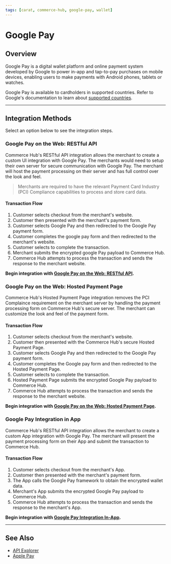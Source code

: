 ```yaml
---
tags: [carat, commerce-hub, google-pay, wallet]
---
```


# Google Pay

## Overview

Google Pay is a digital wallet platform and online payment system developed by Google to power in-app and tap-to-pay purchases on mobile devices, enabling users to make payments with Android phones, tablets or watches. 

<!--
**User Action:** The buyer taps the "Google Pay" button, and then selects a payment method and shipping address.

#### If the purchase originates from a third-party site:

1. The merchant/client server issues a credential request with the Merchant ID and Processor Name as Commerce Hub to Google.
2. Google returns response with encrypted payment credentials signed with the Commerce Hub key to the merchant server.
3. The Merchant sends the encrypted payload to Commerce Hub.
4. Commerce Hub decrypts and validates the payload, and then processes the transaction and responds back to merchant with either an approval or decline response.


#### If the purchase originates from a Google site:

1. Google initiates a purchase request to the merchant after the consumer confirms order.
2. The merchant/client server issues a request with the Merchant ID and Processor Name as Commerce Hub to Google.
3. Google returns response with encrypted payment credentials signed with the Commerce Hub key to merchant server.
4. The merchant sends the encrypted payload to Commerce Hub.
5. Commerce Hub decrypts and validates the payload and process the transaction and respond back to merchant with either an approval or decline response.
-->

Google Pay is available to cardholders in supported countries. Refer to Google's documentation to learn about [supported countries](https://support.google.com/pay/answer/9023773).

---

## Integration Methods

Select an option below to see the integration steps.

### Google Pay on the Web: RESTful API

Commerce Hub's RESTful API integration allows the merchant to create a custom UI integration with Google Pay. The merchants would need to setup their own server for secure communication with Google Pay. The merchant will host the payment processing on their server and has full control over the look and feel.

<!-- theme: warning -->
> Merchants are required to have the relevant Payment Card Industry (PCI) Compliance capabilities to process and store card data.

#### Transaction Flow

1. Customer selects checkout from the merchant's website.
2. Customer then presented with the merchant's payment form.
3. Customer selects Google Pay and then redirected to the Google Pay payment form.
4. Customer completes the google pay form and then redirected to the merchant's website.
5. Customer selects to complete the transaction.
6. Merchant submits the encrypted google Pay payload to Commerce Hub.
7. Commerce Hub attempts to process the transaction and sends the response to the merchant website.

**Begin integration with [Google Pay on the Web: RESTful API](?path=docs/Online-Mobile-Digital/Wallets-AltPayments/Google-Pay/Google-Pay-Web-REST.md).**

### Google Pay on the Web: Hosted Payment Page

Commerce Hub's Hosted Payment Page integration removes the PCI Complaince requirement on the merchant server by handling the payment processing form on Commerce Hub's secure server. The merchant can customize the look and feel of the payment form.

#### Transaction Flow

1. Customer selects checkout from the merchant's website.
2. Customer then presented with the Commerce Hub's secure Hosted Payment Page.
3. Customer selects Google Pay and then redirected to the Google Pay payment form.
4. Customer completes the Google pay form and then redirected to the Hosted Payment Page.
5. Customer selects to complete the transaction.
6. Hosted Payment Page submits the encrypted Google Pay payload to Commerce Hub.
7. Commerce Hub attempts to process the transaction and sends the response to the merchant website.

**Begin integration with [Google Pay on the Web: Hosted Payment Page](?path=docs/Online-Mobile-Digital/Wallets-AltPayments/Google-Pay/Google-Pay-Web-HPP.md).**

### Google Pay Integration in App

Commerce Hub's RESTful API integration allows the merchant to create a custom App integration with Google Pay. The merchant will present the payment processing form on their App and submit the transaction to Commerce Hub.

#### Transaction Flow

1. Customer selects checkout from the merchant's App.
2. Customer then presented with the merchant's payment form.
3. The App calls the Google Pay framework to obtain the encrypted wallet data.
4. Merchant's App submits the encrypted Google Pay payload to Commerce Hub.
5. Commerce Hub attempts to process the transaction and sends the response to the merchant's App.

**Begin integration with [Google Pay Integration In-App](?path=docs/Online-Mobile-Digital/Wallets-AltPayments/Google-Pay/Google-Pay-App.md).**

---

## See Also

- [API Explorer](../api/?type=post&path=/payments/v1/charges)
- [Apple Pay](?path=docs/Online-Mobile-Digital/Wallets-AltPayments/Apple-Pay/Apple-Pay.md)